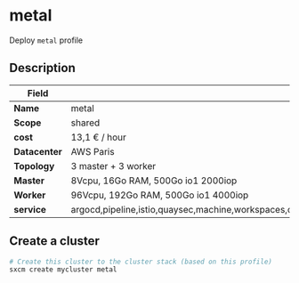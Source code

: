 # metal

Deploy `metal` profile

## Description

| Field          | Content                                                                                                                      |
| -------------- | ---------------------------------------------------------------------------------------------------------------------------- |
| **Name**       | metal                                                                                                                        |
| **Scope**      | shared                                                                                                                       |
| **cost**       | 13,1 € / hour                                                                                                                |
| **Datacenter** | AWS Paris                                                                                                                    |
| **Topology**   | 3 master + 3 worker                                                                                                          |
| **Master**     | 8Vcpu, 16Go RAM, 500Go io1 2000iop                                                                                           |
| **Worker**     | 96Vcpu, 192Go RAM, 500Go io1 4000iop                                                                                         |
| **service**    | argocd,pipeline,istio,quaysec,machine,workspaces,couchbase,sso,vault,Knative,logging,RHACM,quay,OCS,metering,3Scale,Kubevirt |

## Create a cluster

```bash
# Create this cluster to the cluster stack (based on this profile)
sxcm create mycluster metal
```
